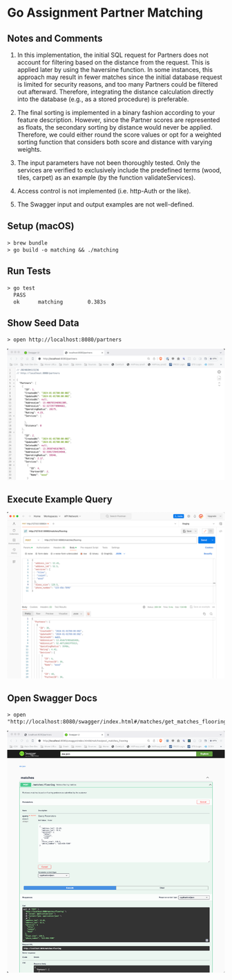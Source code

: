 # Go Assignment Partner Matching

## Notes and Comments

1. In this implementation, the initial SQL request for Partners does not account
for filtering based on the distance from the request. This is applied later by
using the haversine function. In some instances, this approach may result in fewer
matches since the initial database request is limited for security reasons, and too
many Partners could be filtered out afterward. Therefore, integrating the distance
calculation directly into the database (e.g., as a stored procedure) is preferable.

2. The final sorting is implemented in a binary fashion according to your feature
description. However, since the Partner scores are represented as floats, the
secondary sorting by distance would never be applied. Therefore, we could either
round the score values or opt for a weighted sorting function that considers both
score and distance with varying weights.

3. The input parameters have not been thoroughly tested. Only the services are
verified to exclusively include the predefined terms (wood, tiles, carpet) as
an example (by the function validateServices).

4. Access control is not implemented (i.e. http-Auth or the like).

5. The Swagger input and output examples are not well-defined.

## Setup (macOS)

    > brew bundle
    > go build -o matching && ./matching

## Run Tests

    > go test
      PASS
      ok      matching        0.383s

## Show Seed Data

    > open http://localhost:8080/partners

![Partner Index](static/partner-index.png)

## Execute Example Query

![Postman Request](static/postman-request.png)

## Open Swagger Docs

    > open "http://localhost:8080/swagger/index.html#/matches/get_matches_flooring"

![Swagger Docs](static/swagger-docs.png)
